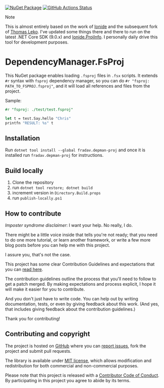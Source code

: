 [![NuGet Package](https://img.shields.io/nuget/v/fradav.depman-proj.svg)](https://www.nuget.org/packages/fradav.depman-proj/)
[![GitHub Actions Status](https://github.com/fradav/DependencyManager.FsProj/actions/workflows/build.yml/badge.svg)](https://github.com/fradav/DependencyManager.FsProj/actions)


> [!NOTE]
> This is almost entirely based on the work of [Ionide](https://github.com/ionide/DependencyManager.FsProj) and the subsequent fork of [Thomas Leko](https://github.com/ThisFunctionalTom/DependencyManager.FsProj). I've updated some things there and there to run on the latest .NET Core SDK (9.0.x) and [Ionide.ProjInfo](https://github.com/ionide/proj-info). I personally daily drive this tool for development purposes.

# DependencyManager.FsProj

This NuGet package enables loading `.fsproj` files in `.fsx` scripts.
It extends `#r` syntax with `fsproj` dependency manager, so you can do `#r "fsproj: PATH_TO_FSPROJ.fsproj"`, and it will load all references and files from the project.

Sample:

```fsharp
#r "fsproj: ./test/test.fsproj"

let t = test.Say.hello "Chris"
printfn "RESULT: %s" t
```

## Installation

Run `dotnet tool install --global fradav.depman-proj` and once it is installed run `fradav.depman-proj` for instructions.

## Build locally

1. Clone the repository
2. run `dotnet tool restore; dotnet build`
3. increment version in `Directory.Build.props`
4. run `publish-locally.ps1`

## How to contribute

*Imposter syndrome disclaimer*: I want your help. No really, I do.

There might be a little voice inside that tells you're not ready; that you need to do one more tutorial, or learn another framework, or write a few more blog posts before you can help me with this project.

I assure you, that's not the case.

This project has some clear Contribution Guidelines and expectations that you can [read here](https://github.com/fradav/DependencyManager.FsProj/blob/master/CONTRIBUTING.md).

The contribution guidelines outline the process that you'll need to follow to get a patch merged. By making expectations and process explicit, I hope it will make it easier for you to contribute.

And you don't just have to write code. You can help out by writing documentation, tests, or even by giving feedback about this work. (And yes, that includes giving feedback about the contribution guidelines.)

Thank you for contributing!

## Contributing and copyright

The project is hosted on [GitHub](https://github.com/fradav/DependencyManager.FsProj) where you can [report issues](https://github.com/fradav/DependencyManager.FsProj/issues), fork
the project and submit pull requests.

The library is available under [MIT license](https://github.com/fradav/DependencyManager.FsProj/blob/master/LICENSE.md), which allows modification and redistribution for both commercial and non-commercial purposes.

Please note that this project is released with a [Contributor Code of Conduct](CODE_OF_CONDUCT.md). By participating in this project you agree to abide by its terms.
